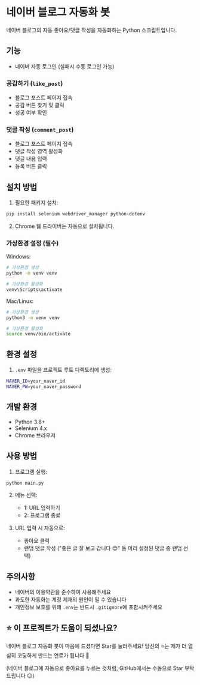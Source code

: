 # 네이버 블로그 자동화 봇

네이버 블로그의 자동 좋아요/댓글 작성을 자동화하는 Python 스크립트입니다.

## 기능

- 네이버 자동 로그인 (실패시 수동 로그인 가능)


### 공감하기 (`like_post`)
- 블로그 포스트 페이지 접속
- 공감 버튼 찾기 및 클릭
- 성공 여부 확인

### 댓글 작성 (`comment_post`)
- 블로그 포스트 페이지 접속
- 댓글 작성 영역 활성화
- 댓글 내용 입력
- 등록 버튼 클릭


## 설치 방법

1. 필요한 패키지 설치:

```bash
pip install selenium webdriver_manager python-dotenv
```

2. Chrome 웹 드라이버는 자동으로 설치됩니다.

### 가상환경 설정 (필수)

Windows:
```bash
# 가상환경 생성
python -m venv venv

# 가상환경 활성화
venv\Scripts\activate
```

Mac/Linux:
```bash
# 가상환경 생성
python3 -m venv venv

# 가상환경 활성화
source venv/bin/activate
```

## 환경 설정

1. `.env` 파일을 프로젝트 루트 디렉토리에 생성:

```bash
NAVER_ID=your_naver_id
NAVER_PW=your_naver_password
```

## 개발 환경

- Python 3.8+
- Selenium 4.x
- Chrome 브라우저

## 사용 방법

1. 프로그램 실행:

```bash
python main.py
```

2. 메뉴 선택:
   - 1: URL 입력하기
   - 2: 프로그램 종료

3. URL 입력 시 자동으로:
   - 좋아요 클릭
   - 랜덤 댓글 작성 
   ("좋은 글 잘 보고 갑니다 😊" 등 미리 설정된 댓글 중 랜덤 선택)

## 주의사항

- 네이버의 이용약관을 준수하여 사용해주세요
- 과도한 자동화는 계정 제재의 원인이 될 수 있습니다
- 개인정보 보호를 위해 `.env`는 반드시 `.gitignore`에 포함시켜주세요

## ⭐ 이 프로젝트가 도움이 되셨나요?

네이버 블로그 자동화 봇이 마음에 드셨다면 Star를 눌러주세요! 
당신의 ⭐는 제가 더 열심히 코딩하게 만드는 연료가 됩니다 🚀

(네이버 블로그에 자동으로 좋아요를 누르는 것처럼, 
GitHub에서는 수동으로 Star 부탁드립니다 😉)

